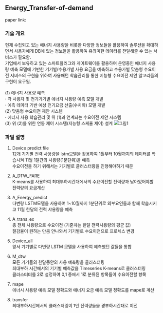 ## Energy_Transfer-of-demand

paper link: 

### 기술 개요
현재 수집되고 있는 에너지 사용량을 비롯한 다양한 정보들을 활용하여 솔루션을 확대하면서 사용자에게 DB에 있는 정보들을 활용하여 유의미한 데이터를 전달해줄 수 있는 서비스가 필요함.
<br/>기업에서 보유하고 있는 스마트플러그와 게이트웨이를 활용하여 운영중인 에너지 사용량 예측 모델에 기반한 기기별/수용가별 사용 요금을 예측하고 수용가별 맞춤형 수요이전 서비스의 구현을 위하여 사용패턴 학습관리를 통한 지능형 수요이전 제안 알고리듬의 구현이 요구됨.
<br/>
<br/> (1) 에너지 사용량 예측
<br/>   · 각 사용자 및 전기기기별 에너지 사용량 예측 모델 개발
<br/>   · 예측 데이터 기반 예상 전기요금 산출(수치화) 모델 개발
<br/> (2) 맞춤형 수요이전 제안 시스템
<br/>   · 에너지 사용 학습관리 및 위 (1)과 연계되는 수요이전 제안 시스템
<br/> (3) 위 (2)를 위한 연동 제어 시스템(지능형 스케쥴 제어) 설계
![그림1](https://user-images.githubusercontent.com/104756502/217471745-52e326e9-85ab-497f-8882-4dd6eb3ffad0.png)

### 파일 설명
1. Device predict file
<br/> 12개 기기별 전력 사용량을 lstm모델을 활용하여 1월부터 10월까지의 데이터를 학습시켜 11월 1달간의 사용량(1분단위)을 예측
<br/> 수요이전을 하기 위해서는 기기별로 클러스터링을 진행해야하기 때문

2. A_DTW_FARE
<br/> K-means를 사용하여 최대부하시간대에서의 수요이전할 전력량과 남아있어야할 전력량의 요금계산

3. A_Energy_predict
<br/> 다변량 LSTM모델을 사용하여 1~10월까지 1분단위로 외부요인들과 함께 학습시키고 11월 한달의 전력 샤용량을 예측

4. A_trans_ex
<br/> 총 전체 사용량으로 수요이전 (기준치는 한달 전력사용량의 평균 값)
<br/> 절감율이 원하는 만큼 안나와서 기기별로 수요이전으로 프로세스 변경

5. Device_all
<br/> 앞서 기기별로 다변량 LSTM 모델을 사용하여 예측했던 값들을 통합

6. M_dtw
<br/> 모든 기기들의 한달동안의 사용 예측량을 클러스터링
<br/> 최대부하 시간에서의 기기별 예측값을 Timeseries K-means로 클러스터링
<br/> 클러스터터를 2로 설정하여 0,1 중에서 1로 분류된 항목들이 수요이전할 항목

7. mape
<br/> 에너시 사용량 예측 모델 정확도와 에너지 요금 예측 모델 정확도를 mape로 계산

8. transfer
<br/> 최대부하시간에서의 클러스터링이 1인 전력량들을 경부하시간대로 이전
